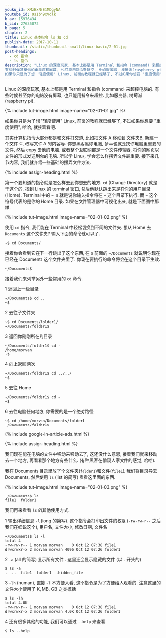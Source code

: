 ```yaml
---
youku_id: XMzExNzE1MDgyNA
youtube_id: 9sIbn9xVdlk
b_av: 15976434
b_cid: 27635072
b_page: 5
chapter: 2
title: Linux 基本指令 ls 和 cd
publish-date: 2017-10-11
thumbnail: /static/thumbnail-small/linux-basic/2-01.jpg
post-headings:
  - cd 指令
  - ls 指令
description: "Linux 的深度玩家, 基本上都是用 Terminal 和指令 (command) 来超控电脑的.
有些时候甚至你的电脑没有屏幕, 也只能用指令来超控. 比如服务器, 树莓派(raspberry pi).
如果你只是为了想 '轻度使用' Linux, 前面的教程就已经够了, 不过如果你想要 '重度使用', 哈哈, 就接着看吧. "
---
```


Linux 的深度玩家, 基本上都是用 Terminal 和指令 (command) 来超控电脑的.
有些时候甚至你的电脑没有屏幕, 也只能用指令来超控. 比如服务器, 树莓派(raspberry pi).

{% include tut-image.html image-name="02-01-01.jpg" %}


如果你只是为了想 "轻度使用" Linux, 前面的教程就已经够了, 不过如果你想要 "重度使用", 哈哈, 就接着看吧.

其实计算机指令大部分都是和文件打交道, 比如把文件 A 移动到 文件夹B, 新建一个文件 C, 改写文件 A 的内容等.
你想黑客黑你电脑, 多半也就是找你电脑里重要的文件, 然后 copy 去他的电脑. 或者整个互联网都是一个文件传输器, 将你的网页以文件的形式发送到你的电脑.
所以学 Linux, 学会怎么样摆弄文件最重要. 接下来几节内容, 我们就介绍一些基础的摆弄文件方法.



{% include assign-heading.html %}

第一个要知道的指令就是怎么样去到你想去的地方. `cd` (Change Directory) 就是干这个的. 找到 Linux 的 terminal 窗口,
然后他默认跳出来是在你的用户目录 (Home). Terminal 中的 `~ $` 就是说你输入指令将在 `~` 这个目录下执行.
而 `~` 这个符号代表的是你的 Home 目录. 如果在文件管理器中可视化出来, 就是下面图中那样.

{% include tut-image.html image-name="02-01-02.png" %}

使用 `cd` 指令, 我们能在 Terminal 中轻松切换到不同的文件夹. 想从 Home 去 `Documents` 这个文件夹?
输入下面的命令就可以了.

```shell
~$ cd Documents/
```

接着你会看到它在下一行跳出了这个东西, 在 `$` 前面的 `~/Documents` 就说明你现在已经在 Documents 这个文件夹里了.
你现在要执行的命令将会在这个目录下生效.

```shell
~/Documents$
```

接着我们来列举另外一些常用的 `cd` 命令.

1 返回上一级目录

```shell
~/Documents$ cd ..
~$
```

2 去往子文件夹

```shell
~$ cd Documents/folder1/
~/Documents/folder1$
```

3 返回你刚刚所在的目录

```shell
~/Documents/folder1$ cd -
/home/morvan
~$
```

4 向上返回两次

```shell
~/Documents/folder1$ cd ../../
~$
```

5 去往 Home

```shell
~/Documents/folder1$ cd ~
~$
```

6 去往电脑任何地方, 你需要的是一个绝对路径

```shell
~$ cd /home/morvan/Documents/folder1
~/Documents/folder1$
```



{% include google-in-article-ads.html %}

{% include assign-heading.html %}

我们现在能在电脑的文件中移动来移动去了, 这还没什么意思, 接着我们就来移动去一个地方, 再看看那个地方有些什么.
(有种黑客在偷窥人家文件的感觉, 哈哈).

我在 Documents 目录里放了个文件夹(`folder1`)和文件(`file1`). 我们将目录导去 Documents,
然后使用 `ls` (list 的简写) 看看这里面的东西.

{% include tut-image.html image-name="02-01-03.png" %}


```shell
~/Documents$ ls
file1  folder1
```

我们再来看看 `ls` 的其他使用方式.

1 输出详细信息 `-l` (long 的简写). 这个指令会打印出文件的权限 (`-rw-rw-r--` 之后我们在细说这个), 用户名, 文件大小, 修改日期, 文件名

```shell
~/Documents$ ls -l
total 4
-rw-rw-r-- 1 morvan morvan    0 Oct 12 07:38 file1
drwxrwxr-x 2 morvan morvan 4096 Oct 12 07:26 folder1
```

2 `-a` (all 的简写) 显示所有文件 . 这里还会显示隐藏的文件 (以 `.` 开头的)

```shell
$ ls -a
.  ..  file1  folder1  .hidden_file
```

3 `-lh` (human), 直接 `-l` 不方便人看, 这个指令是为了方便给人观看的. 注意这里的文件大小使用了 K, MB, GB 之类概括

```shell
$ ls -lh
total 4.0K
-rw-rw-r-- 1 morvan morvan    0 Oct 12 07:38 file1
drwxrwxr-x 2 morvan morvan 4.0K Oct 12 07:26 folder1
```

4 还有很多其他的功能, 我们可以通过 `--help` 来查看

```shell
$ ls --help
```
